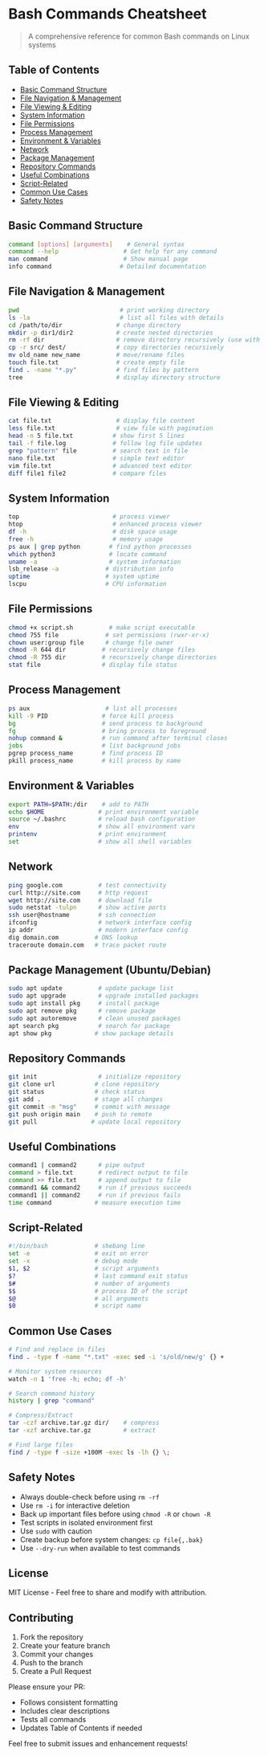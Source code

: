 # Bash Commands Cheatsheet

> A comprehensive reference for common Bash commands on Linux systems

## Table of Contents
- [Basic Command Structure](#basic-command-structure)
- [File Navigation & Management](#file-navigation--management)
- [File Viewing & Editing](#file-viewing--editing)
- [System Information](#system-information)
- [File Permissions](#file-permissions)
- [Process Management](#process-management)
- [Environment & Variables](#environment--variables)
- [Network](#network)
- [Package Management](#package-management-ubuntudebian)
- [Repository Commands](#repository-commands)
- [Useful Combinations](#useful-combinations)
- [Script-Related](#script-related)
- [Common Use Cases](#common-use-cases)
- [Safety Notes](#safety-notes)

## Basic Command Structure
```bash
command [options] [arguments]    # General syntax
command --help                  # Get help for any command
man command                     # Show manual page
info command                   # Detailed documentation
```

## File Navigation & Management
```bash
pwd                            # print working directory
ls -la                         # list all files with details
cd /path/to/dir               # change directory
mkdir -p dir1/dir2            # create nested directories
rm -rf dir                    # remove directory recursively (use with caution!)
cp -r src/ dest/              # copy directories recursively
mv old_name new_name          # move/rename files
touch file.txt                # create empty file
find . -name "*.py"           # find files by pattern
tree                          # display directory structure
```

## File Viewing & Editing
```bash
cat file.txt                  # display file content
less file.txt                 # view file with pagination
head -n 5 file.txt           # show first 5 lines
tail -f file.log             # follow log file updates
grep "pattern" file          # search text in file
nano file.txt                # simple text editor
vim file.txt                 # advanced text editor
diff file1 file2             # compare files
```

## System Information 
```bash
top                          # process viewer
htop                         # enhanced process viewer
df -h                        # disk space usage
free -h                      # memory usage 
ps aux | grep python        # find python processes
which python3               # locate command
uname -a                    # system information
lsb_release -a             # distribution info
uptime                     # system uptime
lscpu                      # CPU information
```

## File Permissions 
```bash
chmod +x script.sh          # make script executable
chmod 755 file             # set permissions (rwxr-xr-x)
chown user:group file      # change file owner
chmod -R 644 dir          # recursively change files
chmod -R 755 dir          # recursively change directories
stat file                 # display file status
```

## Process Management 
```bash
ps aux                     # list all processes
kill -9 PID               # force kill process
bg                        # send process to background
fg                        # bring process to foreground
nohup command &           # run command after terminal closes
jobs                      # list background jobs
pgrep process_name        # find process ID
pkill process_name        # kill process by name
```

## Environment & Variables
```bash
export PATH=$PATH:/dir    # add to PATH
echo $HOME               # print environment variable
source ~/.bashrc         # reload bash configuration
env                      # show all environment vars
printenv                 # print environment
set                      # show all shell variables
```

## Network
```bash
ping google.com          # test connectivity
curl http://site.com     # http request
wget http://site.com     # download file
sudo netstat -tulpn      # show active ports
ssh user@hostname        # ssh connection
ifconfig                 # network interface config
ip addr                  # modern interface config
dig domain.com          # DNS lookup
traceroute domain.com   # trace packet route
```

## Package Management (Ubuntu/Debian)
```bash
sudo apt update          # update package list 
sudo apt upgrade         # upgrade installed packages
sudo apt install pkg     # install package
sudo apt remove pkg      # remove package
sudo apt autoremove      # clean unused packages
apt search pkg           # search for package
apt show pkg            # show package details
```

## Repository Commands
```bash
git init                 # initialize repository
git clone url           # clone repository
git status              # check status
git add .               # stage all changes
git commit -m "msg"     # commit with message
git push origin main    # push to remote
git pull               # update local repository
```

## Useful Combinations
```bash
command1 | command2      # pipe output
command > file.txt       # redirect output to file
command >> file.txt      # append output to file
command1 && command2     # run if previous succeeds
command1 || command2     # run if previous fails
time command            # measure execution time
```

## Script-Related
```bash
#!/bin/bash             # shebang line
set -e                  # exit on error
set -x                  # debug mode
$1, $2                  # script arguments
$?                      # last command exit status
$#                      # number of arguments
$$                      # process ID of the script
$@                      # all arguments
$0                      # script name
```

## Common Use Cases
```bash
# Find and replace in files
find . -type f -name "*.txt" -exec sed -i 's/old/new/g' {} +

# Monitor system resources
watch -n 1 'free -h; echo; df -h'

# Search command history
history | grep "command"

# Compress/Extract
tar -czf archive.tar.gz dir/    # compress
tar -xzf archive.tar.gz         # extract

# Find large files
find / -type f -size +100M -exec ls -lh {} \;
```

## Safety Notes
- Always double-check before using `rm -rf`
- Use `rm -i` for interactive deletion
- Back up important files before using `chmod -R` or `chown -R`
- Test scripts in isolated environment first
- Use `sudo` with caution
- Create backup before system changes: `cp file{,.bak}`
- Use `--dry-run` when available to test commands

## License

MIT License - Feel free to share and modify with attribution.

## Contributing

1. Fork the repository
2. Create your feature branch
3. Commit your changes
4. Push to the branch
5. Create a Pull Request

Please ensure your PR:
- Follows consistent formatting
- Includes clear descriptions
- Tests all commands
- Updates Table of Contents if needed

Feel free to submit issues and enhancement requests!
